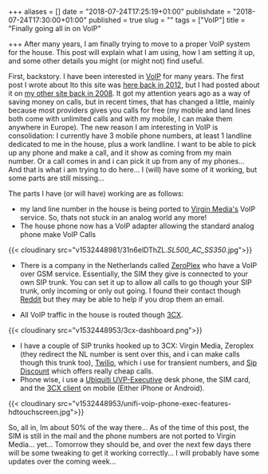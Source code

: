 +++
aliases = []
date = "2018-07-24T17:25:19+01:00"
publishdate = "2018-07-24T17:30:00+01:00"
published = true
slug = ""
tags = ["VoIP"]
title = "Finally going all in on VoIP"

+++
After many years, I am finally trying to move to a proper VoIP system for the house. This post will explain what I am using, how I am setting it up, and some other details you might (or might not) find useful.

First, backstory. I have been interested in [VoIP][6] for many years. The first post I wrote about Ito this site was [here back in 2012][1], but I had posted about it on [my other site back in 2008][2]. It got my attention years ago as a way of saving money on calls, but in recent times, that has changed a little, mainly because most providers gives you calls for free (my mobile and land lines both come with unlimited calls and with my mobile, I can make them anywhere in Europe). The new reason I am interesting in VoIP is consolidation: I currently have 3 mobile phone numbers, at least 1 landline dedicated to me in the house, plus a work landline. I want to be able to pick up any phone and make a call, and it show as coming from my main number. Or a call comes in and i can pick it up from any of my phones... And that is what i am trying to do here... I (will) have some of it working, but some parts are still missing... 

The parts I have (or will have) working are as follows:

* my land line number in the house is being ported to [Virgin Media's](4) VoIP service. So, thats not stuck in an analog world any more!
* The house phone now has a VoIP adapter allowing the standard analog phone make VoIP Calls

{{< cloudinary src="v1532448981/31n6elDThZL._SL500_AC_SS350_.jpg">}}

* There is a company in the Netherlands called [ZeroPlex][7] who have a VoIP over GSM service. Essentially, the SIM they give is connected to your own SIP trunk. You can set it up to allow all calls to go though your SIP trunk, only incoming or only out going. I found their contact though [Reddit](https://reddit.com) but they may be able to help if you drop them an email.

* All VoIP traffic in the house is routed though [3CX](https://www.3cx.com). 

{{< cloudinary src="v1532448953/3cx-dashboard.png">}}

* I have a couple of SIP trunks hooked up to 3CX: Virgin Media, Zeroplex (they redirect the NL number is sent over this, and i can make calls though this trunk too), [Twilio][3], which i use for transient numbers, and [Sip Discount](https://www.sipdiscount.com) which offers really cheap calls. 
* Phone wise, i use a [Ubiquiti UVP-Executive](https://www.ubnt.com/unifi-voip/overview/) desk phone, the SIM card, and the [3CX client][8] on mobile (Either iPhone or Android). 

{{< cloudinary src="v1532448953/unifi-voip-phone-exec-features-hdtouchscreen.jpg">}}

So, all in, Im about 50% of the way there... As of the time of this post, the SIM is still in the mail and the phone numbers are not ported to Virgin Media... yet... Tomorrow they should be, and over the next few days there will be some tweaking to get it working correctly... I will probably have some updates over the coming week...

[1]:https://www.tiernanotoole.ie/2012/09/11/voip-stuff.html
[2]:https://blog.lotas-smartman.net/voip-in-ireland/
[3]:http://www.twilio.com
[4]:http://www.virginmedia.ie
[5]:http://www.3cx.ie
[6]:https://www.tiernanotoole.ie/tags/voip.html
[7]:https://www.zeroplex.nl/
[8]:https://www.3cx.com/phone-system/3cxphone/